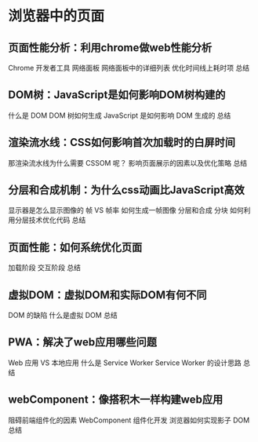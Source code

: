 # 浏览器中的页面

## 页面性能分析：利用chrome做web性能分析

Chrome 开发者工具
网络面板
网络面板中的详细列表
优化时间线上耗时项
总结

## DOM树：JavaScript是如何影响DOM树构建的

什么是 DOM
DOM 树如何生成
JavaScript 是如何影响 DOM 生成的
总结

## 渲染流水线：CSS如何影响首次加载时的白屏时间

那渲染流水线为什么需要 CSSOM 呢？
影响页面展示的因素以及优化策略
总结

## 分层和合成机制：为什么css动画比JavaScript高效

显示器是怎么显示图像的
帧 VS 帧率
如何生成一帧图像
分层和合成
分块
如何利用分层技术优化代码
总结

## 页面性能：如何系统优化页面

加载阶段
交互阶段
总结

## 虚拟DOM：虚拟DOM和实际DOM有何不同

DOM 的缺陷
什么是虚拟 DOM
总结

## PWA：解决了web应用哪些问题

Web 应用 VS 本地应用
什么是 Service Worker
Service Worker 的设计思路
总结

## webComponent：像搭积木一样构建web应用

阻碍前端组件化的因素
WebComponent 组件化开发
浏览器如何实现影子 DOM
总结
